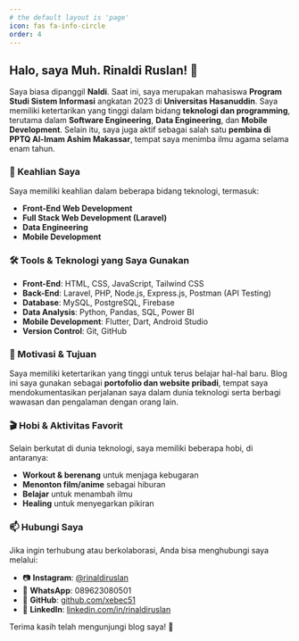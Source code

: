 ```yaml
---
# the default layout is 'page'
icon: fas fa-info-circle
order: 4
---
```

## Halo, saya Muh. Rinaldi Ruslan! 👋

Saya biasa dipanggil **Naldi**. Saat ini, saya merupakan mahasiswa **Program Studi Sistem Informasi** angkatan 2023 di **Universitas Hasanuddin**. Saya memiliki ketertarikan yang tinggi dalam bidang **teknologi dan programming**, terutama dalam **Software Engineering**, **Data Engineering**, dan **Mobile Development**. Selain itu, saya juga aktif sebagai salah satu **pembina di PPTQ Al-Imam Ashim Makassar**, tempat saya menimba ilmu agama selama enam tahun.

### 🔹 Keahlian Saya
Saya memiliki keahlian dalam beberapa bidang teknologi, termasuk:
- **Front-End Web Development**
- **Full Stack Web Development (Laravel)**
- **Data Engineering**
- **Mobile Development**

### 🛠️ Tools & Teknologi yang Saya Gunakan
- **Front-End**: HTML, CSS, JavaScript, Tailwind CSS
- **Back-End**: Laravel, PHP, Node.js, Express.js, Postman (API Testing)
- **Database**: MySQL, PostgreSQL, Firebase
- **Data Analysis**: Python, Pandas, SQL, Power BI
- **Mobile Development**: Flutter, Dart, Android Studio
- **Version Control**: Git, GitHub

### 🎯 Motivasi & Tujuan
Saya memiliki ketertarikan yang tinggi untuk terus belajar hal-hal baru. Blog ini saya gunakan sebagai **portofolio dan website pribadi**, tempat saya mendokumentasikan perjalanan saya dalam dunia teknologi serta berbagi wawasan dan pengalaman dengan orang lain.

### 🎬 Hobi & Aktivitas Favorit
Selain berkutat di dunia teknologi, saya memiliki beberapa hobi, di antaranya:
- **Workout & berenang** untuk menjaga kebugaran
- **Menonton film/anime** sebagai hiburan
- **Belajar** untuk menambah ilmu
- **Healing** untuk menyegarkan pikiran

### 📫 Hubungi Saya
Jika ingin terhubung atau berkolaborasi, Anda bisa menghubungi saya melalui:
- 📷 **Instagram**: [@rinaldiruslan](https://www.instagram.com/rinaldiruslan/)
- 📱 **WhatsApp**: 089623080501
- 🐙 **GitHub**: [github.com/xebec51](https://github.com/xebec51)
- 💼 **LinkedIn**: [linkedin.com/in/rinaldiruslan](https://www.linkedin.com/in/rinaldiruslan/)

Terima kasih telah mengunjungi blog saya! 🚀

